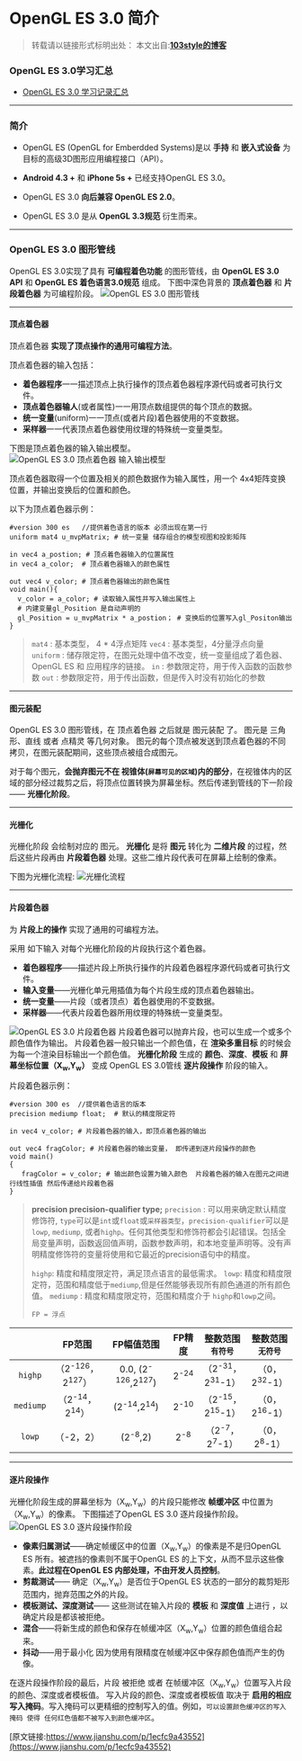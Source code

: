# OpenGL ES 3.0 简介 

>转载请以链接形式标明出处： 
本文出自:[**103style的博客**](http://blog.csdn.net/lxk_1993) 

### OpenGL ES 3.0学习汇总
* [OpenGL ES 3.0 学习记录汇总](https://www.jianshu.com/p/216c7e91960a)

---

### 简介
* OpenGL ES (OpenGL for Emberdded Systems)是以 **手持** 和 **嵌入式设备** 为目标的高级3D图形应用编程接口（API）。

* **Android 4.3 +** 和 **iPhone 5s +** 已经支持OpenGL ES 3.0。
* OpenGL ES 3.0 **向后兼容 OpenGL ES 2.0**。
* OpenGL ES 3.0 是从 **OpenGL 3.3规范** 衍生而来。

---

### OpenGL ES 3.0 图形管线
OpenGL ES 3.0实现了具有 **可编程着色功能** 的图形管线，由 **OpenGL ES 3.0 API** 和 **OpenGL ES 着色语言3.0规范** 组成。 
下图中深色背景的 **顶点着色器** 和 **片段着色器** 为可编程阶段。
![OpenGL ES 3.0 图形管线](https://upload-images.jianshu.io/upload_images/1709375-9ec27c71b7294d3d.png?imageMogr2/auto-orient/strip%7CimageView2/2/w/1240)

---

#### 顶点着色器

顶点着色器 **实现了顶点操作的通用可编程方法**。  

顶点着色器的输入包括：
  * **着色器程序**一一描述顶点上执行操作的顶点着色器程序源代码或者可执行文件。
  * **顶点着色器输人**(或者属性)一一用顶点数组提供的每个顶点的数据。
  * **统一变量**(uniform)一一顶点(或者片段)着色器使用的不变数据。
  * **采样器**一一代表顶点着色器使用纹理的特殊统一变量类型。
    
 下图是顶点着色器的输入输出模型。
   ![OpenGL ES 3.0 顶点着色器 输入输出模型](https://upload-images.jianshu.io/upload_images/1709375-75dabf78031057d9.png?imageMogr2/auto-orient/strip%7CimageView2/2/w/1240)

顶点着色器取得一个位置及相关的颜色数据作为输入属性，用一个 4x4矩阵变换位置，并输出变换后的位置和颜色。 

以下为顶点着色器示例：
```
#version 300 es   //提供着色语言的版本 必须出现在第一行
uniform mat4 u_mvpMatrix; # 统一变量 储存组合的模型视图和投影矩阵

in vec4 a_postion; # 顶点着色器输入的位置属性
in vec4 a_color;  # 顶点着色器输入的颜色属性

out vec4 v_color; # 顶点着色器输出的颜色属性
void main(){
  v_color = a_color; # 读取输入属性并写入输出属性上
  # 内建变量gl_Position 是自动声明的
  gl_Position = u_mvpMatrix * a_postion； # 变换后的位置写入gl_Positon输出
}
```
>`mat4` : 基本类型，  4 * 4浮点矩阵
`vec4` : 基本类型，4分量浮点向量
`uniform` : 储存限定符，在图元处理中值不改变，统一变量组成了着色器、OpenGL ES 和 应用程序的链接。
`in` : 参数限定符，用于传入函数的函数参数
`out` : 参数限定符，用于传出函数，但是传入时没有初始化的参数

---

#### 图元装配
OpenGL ES 3.0 图形管线，在 顶点着色器 之后就是 图元装配 了。
图元是 三角形、直线 或者 点精灵 等几何对象。
图元的每个顶点被发送到顶点着色器的不同拷贝，在图元装配期间，这些顶点被组合成图元。

对于每个图元，**会抛弃图元不在 视锥体(`屏幕可见的区域`)内的部分**，在视锥体内的区域的部分经过裁剪之后，将顶点位置转换为屏幕坐标。然后传递到管线的下一阶段 —— **光栅化阶段**。

---

#### 光栅化
光栅化阶段 会绘制对应的 图元。
**光栅化** 是将 **图元** 转化为 **二维片段** 的过程，然后这些片段再由 **片段着色器** 处理。这些二维片段代表可在屏幕上绘制的像素。

下图为光栅化流程:
![光栅化流程](https://upload-images.jianshu.io/upload_images/1709375-36a83e860fbaa825.png?imageMogr2/auto-orient/strip%7CimageView2/2/w/1240)

---

#### 片段着色器
为 **片段上的操作** 实现了通用的可编程方法。

采用 如下输入 对每个光栅化阶段的片段执行这个着色器。    
  * **着色器程序**——描述片段上所执行操作的片段着色器程序源代码或者可执行文件。
  * **输入变量**——光栅化单元用插值为每个片段生成的顶点着色器输出。
  * **统一变量**——片段（或者顶点）着色器使用的不变数据。
  * **采样器**——代表片段着色器所用纹理的特殊统一变量类型。

  ![OpenGL ES 3.0 片段着色器](https://upload-images.jianshu.io/upload_images/1709375-22383bd014af2270.png?imageMogr2/auto-orient/strip%7CimageView2/2/w/1240)
 片段着色器可以抛弃片段，也可以生成一个或多个颜色值作为输出。
 片段着色器一般只输出一个颜色值，在 **渲染多重目标** 的时候会为每一个渲染目标输出一个颜色值。
 **光栅化阶段** 生成的 **颜色**、**深度**、**模板** 和 **屏幕坐标位置（X<sub>w</sub>,Y<sub>w</sub>）** 变成 OpenGL ES 3.0管线 **逐片段操作** 阶段的输入。

 片段着色器示例：
   ```
   #version 300 es  //提供着色语言的版本 
   precision mediump float;  # 默认的精度限定符

   in vec4 v_color; # 片段着色器的输入，即顶点着色器的输出
    
   out vec4 fragColor; # 片段着色器的输出变量， 即传递到逐片段操作的颜色
   void main()
   {
      fragColor = v_color; # 输出颜色设置为输入颜色  片段着色器的输入在图元之间进行线性插值 然后传递给片段着色器
   }
   ```
> **precision precision-qualifier type;**
`precision` : 可以用来确定默认精度修饰符, `type`可以是`int`或`float`或`采样器类型`，`precision-qualifier`可以是`lowp`, `mediump`, 或者`highp`。任何其他类型和修饰符都会引起错误。包括全局变量声明，函数返回值声明，函数参数声明，和本地变量声明等。没有声明精度修饰符的变量将使用和它最近的precision语句中的精度。
>
>`highp`:  精度和精度限定符，满足顶点语言的最低需求。
`lowp`: 精度和精度限定符，范围和精度低于`mediump`,但是任然能够表现所有颜色通道的所有颜色值。
`mediump` : 精度和精度限定符，范围和精度介于 `highp`和`lowp`之间。
>
>`FP = 浮点`

|| FP范围 | FP幅值范围 | FP精度 |整数范围 `有符号`|整数范围 `无符号`|
|:------:|:------:|:------:|:------:|:------:|:------:|
|`highp` | （2<sup>-126</sup>，2<sup>127</sup>）| 0.0, (2<sup>-126</sup>,2<sup>127</sup>)|2<sup>-24</sup>| （2<sup>-31</sup>，2<sup>31</sup>-1）|（0，2<sup>32</sup>-1）
| `mediump` | （2<sup>-14</sup>，2<sup>14</sup>） | (2<sup>-14</sup>,2<sup>14</sup>) |2<sup>-10</sup>|（2<sup>-15</sup>，2<sup>15</sup>-1）|（0，2<sup>16</sup>-1）
| `lowp` | （-2，2） | (2<sup>-8</sup>,2) | 2<sup>-8</sup>|（2<sup>-7</sup>，2<sup>7</sup>-1）|（0，2<sup>8</sup>-1）

---

#### 逐片段操作
  光栅化阶段生成的屏幕坐标为（X<sub>w</sub>,Y<sub>w</sub>）的片段只能修改 **帧缓冲区** 中位置为（X<sub>w</sub>,Y<sub>w</sub>）的像素。
  下图描述了OpenGL ES 3.0 逐片段操作阶段。
  ![OpenGL ES 3.0 逐片段操作阶段](https://upload-images.jianshu.io/upload_images/1709375-7dd8bdfacc07b410.png?imageMogr2/auto-orient/strip%7CimageView2/2/w/1240)  
* **像素归属测试**——确定帧缓区中的位置（X<sub>w</sub>,Y<sub>w</sub>）的像素是不是归OpenGL ES 所有。被遮挡的像素则不属于OpenGL ES 的上下文，从而不显示这些像素。**此过程在OpenGL ES 内部处理，不由开发人员控制**。
* **剪裁测试**—— 确定（X<sub>w</sub>,Y<sub>w</sub>）是否位于OpenGL ES 状态的一部分的裁剪矩形范围内，抛弃范围之外的片段。
* **模板测试、深度测试**—— 这些测试在输入片段的 **模板** 和 **深度值** 上进行 ，以确定片段是都该被拒绝。
* **混合**——将新生成的颜色和保存在帧缓冲区（X<sub>w</sub>,Y<sub>w</sub>）位置的颜色值组合起来。
* **抖动**——用于最小化 因为使用有限精度在帧缓冲区中保存颜色值而产生的伪像。

在逐片段操作阶段的最后，片段 被拒绝 或者   在帧缓冲区（X<sub>w</sub>,Y<sub>w</sub>）位置写入片段的颜色、深度或者模板值。
写入片段的颜色、深度或者模板值 取决于 **启用的相应写入掩码**。写入掩码可以更精细的控制写入的值。例如，`可以设置颜色缓冲区的写入掩码 使得 任何红色值都不被写入到颜色缓冲区`。

[原文链接:https://www.jianshu.com/p/1ecfc9a43552](https://www.jianshu.com/p/1ecfc9a43552)
